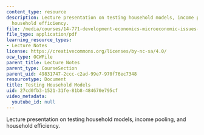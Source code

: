 ```yaml
---
content_type: resource
description: Lecture presentation on testing household models, income pooling, and
  household efficiency.
file: /media/courses/14-771-development-economics-microeconomic-issues-and-policy-models-fall-2008/27cd0fb3152131fe81b8484670e795cf_lec12.pdf
file_type: application/pdf
learning_resource_types:
- Lecture Notes
license: https://creativecommons.org/licenses/by-nc-sa/4.0/
ocw_type: OCWFile
parent_title: Lecture Notes
parent_type: CourseSection
parent_uid: 49831747-2ccc-c2ad-99e7-970f76ec7348
resourcetype: Document
title: Testing Household Models
uid: 27cd0fb3-1521-31fe-81b8-484670e795cf
video_metadata:
  youtube_id: null
---
```

Lecture presentation on testing household models, income pooling, and household efficiency.